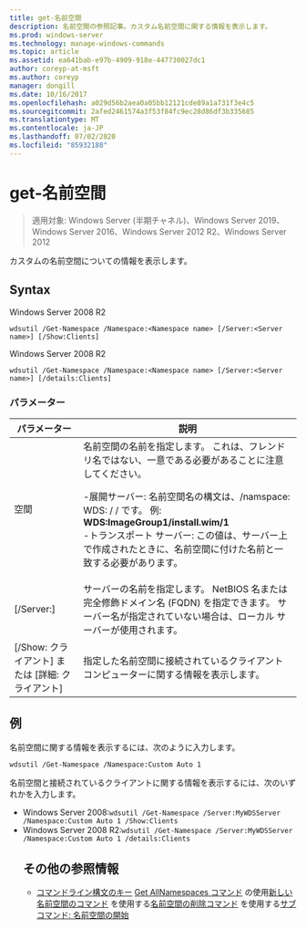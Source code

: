 ```yaml
---
title: get-名前空間
description: 名前空間の参照記事。カスタム名前空間に関する情報を表示します。
ms.prod: windows-server
ms.technology: manage-windows-commands
ms.topic: article
ms.assetid: ea641bab-e97b-4909-918e-447730027dc1
author: coreyp-at-msft
ms.author: coreyp
manager: dongill
ms.date: 10/16/2017
ms.openlocfilehash: a029d56b2aea0a05bb12121cde89a1a731f3e4c5
ms.sourcegitcommit: 2afed2461574a3f53f84fc9ec28d86df3b335685
ms.translationtype: MT
ms.contentlocale: ja-JP
ms.lasthandoff: 07/02/2020
ms.locfileid: "85932188"
---
```

# <a name="get-namespace"></a>get-名前空間

> 適用対象: Windows Server (半期チャネル)、Windows Server 2019、Windows Server 2016、Windows Server 2012 R2、Windows Server 2012

カスタムの名前空間についての情報を表示します。

## <a name="syntax"></a>Syntax
Windows Server 2008 R2
```
wdsutil /Get-Namespace /Namespace:<Namespace name> [/Server:<Server name>] [/Show:Clients]
```
Windows Server 2008 R2
```
wdsutil /Get-Namespace /Namespace:<Namespace name> [/Server:<Server name>] [/details:Clients]
```
### <a name="parameters"></a>パラメーター

|               パラメーター               |                                                                                                                                                                                         説明                                                                                                                                                                                          |
|---------------------------------------|----------------------------------------------------------------------------------------------------------------------------------------------------------------------------------------------------------------------------------------------------------------------------------------------------------------------------------------------------------------------------------------------|
|      空間<Namespace name>      | 名前空間の名前を指定します。 これは、フレンドリ名ではない、一意である必要があることに注意してください。<p>-展開サーバー: 名前空間名の構文は、/namspace: WDS: <ImageGroup> / <ImageName> / <Index> です。 例: **WDS:ImageGroup1/install.wim/1**<br />-トランスポート サーバー: この値は、サーバー上で作成されたときに、名前空間に付けた名前と一致する必要があります。 |
|        [/Server:<Server name>]        |                                                                                                             サーバーの名前を指定します。 NetBIOS 名または完全修飾ドメイン名 (FQDN) を指定できます。 サーバー名が指定されていない場合は、ローカル サーバーが使用されます。                                                                                                              |
| [/Show: クライアント] または [詳細: クライアント] |                                                                                                                                                  指定した名前空間に接続されているクライアント コンピューターに関する情報を表示します。                                                                                                                                                  |

## <a name="examples"></a>例
名前空間に関する情報を表示するには、次のように入力します。
```
wdsutil /Get-Namespace /Namespace:Custom Auto 1
```
名前空間と接続されているクライアントに関する情報を表示するには、次のいずれかを入力します。
- Windows Server 2008:`wdsutil /Get-Namespace /Server:MyWDSServer /Namespace:Custom Auto 1 /Show:Clients`
- Windows Server 2008 R2:`wdsutil /Get-Namespace /Server:MyWDSServer /Namespace:Custom Auto 1 /details:Clients`
  ## <a name="additional-references"></a>その他の参照情報
  - [コマンドライン構文のキー](command-line-syntax-key.md) 
  [Get AllNamespaces コマンド](using-the-get-allnamespaces-command.md) 
   の使用[新しい名前空間のコマンド](using-the-new-namespace-command.md) 
   を使用する[名前空間の削除コマンド](using-the-remove-namespace-command.md) 
   を使用する[サブコマンド: 名前空間の開始](subcommand-start-namespace.md)
